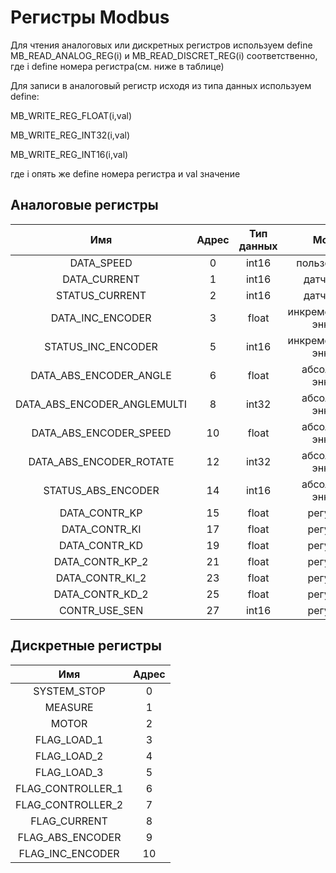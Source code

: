# Регистры Modbus

 Для чтения аналоговых или дискретных регистров используем define MB_READ_ANALOG_REG(i) и MB_READ_DISCRET_REG(i) соответственно, где i define номера регистра(см. ниже в таблице)

 Для записи в аналоговый регистр исходя из типа данных используем define:
 
  MB_WRITE_REG_FLOAT(i,val)
  
  MB_WRITE_REG_INT32(i,val)
  
  MB_WRITE_REG_INT16(i,val)
  
  где i опять же define номера регистра и val значение

## Аналоговые регистры

|    Имя 				  | Адрес | Тип данных | Модуль  |
|:----------------------------------------------:|:--------:|:--------------:|:-----------:|
| DATA_SPEED			  |  0  	|    int16	| пользователь?		|
| DATA_CURRENT			  |  1	|    int16	| датчик тока		|
| STATUS_CURRENT	 	  |  2	|    int16	| датчик тока		|
| DATA_INC_ENCODER		  |  3	|    float	|инкрементальный энкодер|
| STATUS_INC_ENCODER		  |  5	|    int16	|инкрементальный энкодер|	
|  DATA_ABS_ENCODER_ANGLE	  |  6	|    float	|абсолютный энкодер	|
|  DATA_ABS_ENCODER_ANGLEMULTI	  |  8	|    int32	|абсолютный энкодер	|
|  DATA_ABS_ENCODER_SPEED	  |  10	|    float	|абсолютный энкодер	|
|  DATA_ABS_ENCODER_ROTATE	  |  12	|    int32	|абсолютный энкодер	|
|  STATUS_ABS_ENCODER		  |  14	|    int16	|абсолютный энкодер	|
|  DATA_CONTR_KP	  	                    |  15	|    float	|регулятор		|
|  DATA_CONTR_KI			  |  17	|    float	|регулятор		|
|  DATA_CONTR_KD		  |  19	|    float	|регулятор		|
|  DATA_CONTR_KP_2		  |  21	|    float	|регулятор		|
|  DATA_CONTR_KI_2		  |  23	|    float	|регулятор		|
|  DATA_CONTR_KD_2		  |  25	|    float	|регулятор		|
|  CONTR_USE_SEN		  |  27	|    int16	|регулятор		|

## Дискретные регистры

|    Имя 				  | Адрес |
|:----------------------------------------------:|:--------:|
| SYSTEM_STOP			|  0  	|
| MEASURE			|  1	|
| MOTOR				|  2	|
| FLAG_LOAD_1			|  3	|
|  FLAG_LOAD_2			|  4	|	
|  FLAG_LOAD_3			|  5	|
|  FLAG_CONTROLLER_1		|  6	|
|  FLAG_CONTROLLER_2		|  7	|
|  FLAG_CURRENT			|  8	|
|  FLAG_ABS_ENCODER		|  9	| 
|  FLAG_INC_ENCODER  	                  |  10	|

